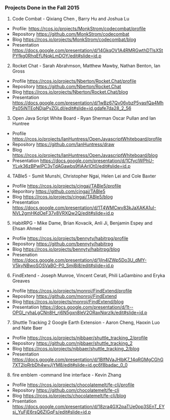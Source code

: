 ### Projects Done in the Fall 2015

1) Code Combat - Qixiang Chen , Barry Hu and Joshua Lu  
  - Profile: https://rcos.io/projects/MonkStrom/codecombat/profile 
  - Repository https://github.com/MonkStrom/codecombat
  - Blog https://rcos.io/projects/MonkStrom/codecombat/blog
  - Presentation https://docs.google.com/presentation/d/14GkqOV1A4RMRGwthDTlsXStPYfkg0RhqEfUNqkLmDOY/edit#slide=id.p

2) Rocket Chat - Sarah Abrahmson, Matthew Mawby, Nathan Benton, Ian Gross
  - Profile https://rcos.io/projects/Nberton/Rocket.Chat/profile
  - Repository https://github.com/Nberton/Rocket.Chat
  - Blog https://rcos.io/projects/Nberton/Rocket.Chat/blog
  - Presentation https://docs.google.com/presentation/d/1wBz67Qv06vbzP5yasfQa4MhPs05iNTEoNDjaPyZGLdI/edit#slide=id.gdafe7da28_2_56
  
3) Open Java Script White Board - Ryan Sherman Oscar Pullan and Ian Huntree
  - Profile https://rcos.io/projects/IanHuntress/OpenJavascriptWhiteboard/profile
  - Repository https://github.com/IanHuntress/draw
  - Blog https://rcos.io/projects/IanHuntress/OpenJavascriptWhiteboard/blog
  - Presentation https://docs.google.com/presentation/d/1CfyclWPhU-YLvk36zBPwlPC3vTdAGawbs9fiAArlOt0/edit#slide=id.p

4) TABle5 - Sumit Munshi, Christopher Ngai, Helen Lei and Cole Baxter
  - Profile https://rcos.io/projects/cjngai/TABle5/profile
  - Reporitory https://github.com/cjngai/TABle5
  - Blog https://rcos.io/projects/cjngai/TABle5/blog
  - Presentation https://docs.google.com/presentation/d/1T4WMCwv83kJaXAKA1uI-NVL2gmHKdOeF37v8VRXQw2Q/edit#slide=id.p
  
5) HabitRPG - Mike Dame, Brian Kovacik, Anli Ji, Benjamin Espey and Ehsan Ahmed
  - Profile https://rcos.io/projects/bennyty/habitrpg/profile
  - Repository https://github.com/bennyty/habitrpg
  - Blog https://rcos.io/projects/bennyty/habitrpg/blog
  - Presenation https://docs.google.com/presentation/d/1jIn4lZWp5Do3U_dMY-V5kyNBwoSOSVaBO-P0_SmjBi8/edit#slide=id.p
  
6) FindExtend - Joseph Munroe, Vincent Cerati, Phili LaGambino and Eryka Greaves
  - Profile https://rcos.io/projects/monroj/FindExtend/profile
  - Repository https://github.com/monroj/FindExtend
  - Blog https://rcos.io/projects/monroj/FindExtend/blog
  - Presentation https://docs.google.com/presentation/d/1t--OPGl_ryhaLgCNn8H_rj6N5gxn8leV2ORaxNqrzIk/edit#slide=id.p
  
7) Shuttle Tracking 2 Google Earth Extension - Aaron Cheng, Haoxin Luo and Nate Baer
  - Profile https://rcos.io/projects/njbbaer/shuttle_tracking_2/profile
  - Repository https://github.com/njbbaer/shuttle_tracking_2
  - Blog https://rcos.io/projects/njbbaer/shuttle_tracking_2/blog
  - Presentation https://docs.google.com/presentation/d/1BlfNVaJHlbK7_14qRGMgCGhG7XT2loRrbDh4wvJjYM8/edit#slide=id.gc6f8badac_0_0
  
8) fire emblem -command line interface  - Kevin Zhang
  - Profile https://rcos.io/projects/chocolatemelt/fe-cli/profile
  - Repository https://github.com/chocolatemelt/fe-cli
  - Blog https://rcos.io/projects/chocolatemelt/fe-cli/blog
  - Prsentation https://docs.google.com/presentation/d/18zra4GX2paTUe0pp3SEnT_EYsi_YuFjE6rsQ6ZlGqFs/edit#slide=id.p

